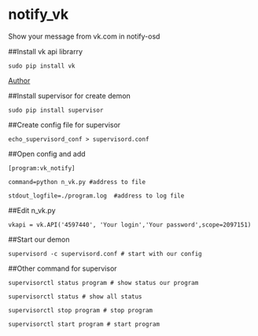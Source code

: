 notify_vk
=========

Show your message from vk.com in notify-osd

##Install vk api librarry

`sudo pip install vk`
 
[Author](https://github.com/dimka665/vk)
 
##Install supervisor for create demon
 
`sudo pip install supervisor` 
 
##Create config file for supervisor
 
`echo_supervisord_conf > supervisord.conf`
 
##Open config and add

`[program:vk_notify]`

`command=python n_vk.py #address to file`

`stdout_logfile=./program.log  #address to log file `

##Edit n_vk.py

`vkapi = vk.API('4597440', 'Your login','Your password',scope=2097151)`

##Start our demon

`supervisord -c supervisord.conf # start with our config`

##Other command for supervisor

`supervisorctl status program # show status our program` 

`supervisorctl status # show all status ` 

`supervisorctl stop program # stop program ` 

`supervisorctl start program # start program ` 

 
